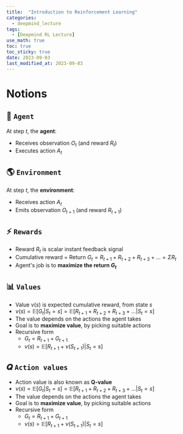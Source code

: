 ```yaml
---
title:  "Introduction to Reinforcement Learning"
categories:
  - deepmind_lecture
tags:
  - [Deepmind RL Lecture]
use_math: true
toc: true
toc_sticky: true
date: 2023-09-03
last_modified_at: 2023-09-03
---
```


# Notions

## 🧠 `Agent`
At step $t$, the **agent**:
- Receives observation $O_t$ (and reward $R_t$)
- Executes action $A_t$

## 🌎 `Environment`
At step $t$, the **environment**:
- Receives action $A_t$
- Emits observation $O_{t+1}$ (and reward $R_{t+1}$)

## ⚡️ `Rewards`
- Reward $R_t$ is scalar instant feedback signal
- Cumulative reward = Return $G_t = R_{t+1}+R_{t+2}+R_{t+3}+... = \Sigma R_t$
- Agent's job is to **maximize the return $G_t$**

## 📊 `Values`
- Value $\nu(s)$ is expected cumulative reward, from state $s$
- $\nu(s) = \mathbb{E}[G_t | S_t = s] = \mathbb{E}[R_{t+1}+R_{t+2}+R_{t+3}+...|S_t=s]$
- The value depends on the actions the agent takes
- Goal is to **maximize value**, by picking suitable actions
- Recursive form
  - $G_t = R_{t+1}+G_{t+1}$
  - $\nu(s) = \mathbb{E}[R_{t+1}+\nu(S_{t+1})|S_t=s]$

## 𝑸 `Action values`
- Action value is also known as **Q-value**
- $\nu(s) = \mathbb{E}[G_t | S_t = s] = \mathbb{E}[R_{t+1}+R_{t+2}+R_{t+3}+...|S_t=s]$
- The value depends on the actions the agent takes
- Goal is to **maximize value**, by picking suitable actions
- Recursive form
  - $G_t = R_{t+1}+G_{t+1}$
  - $\nu(s) = \mathbb{E}[R_{t+1}+\nu(S_{t+1})|S_t=s]$
